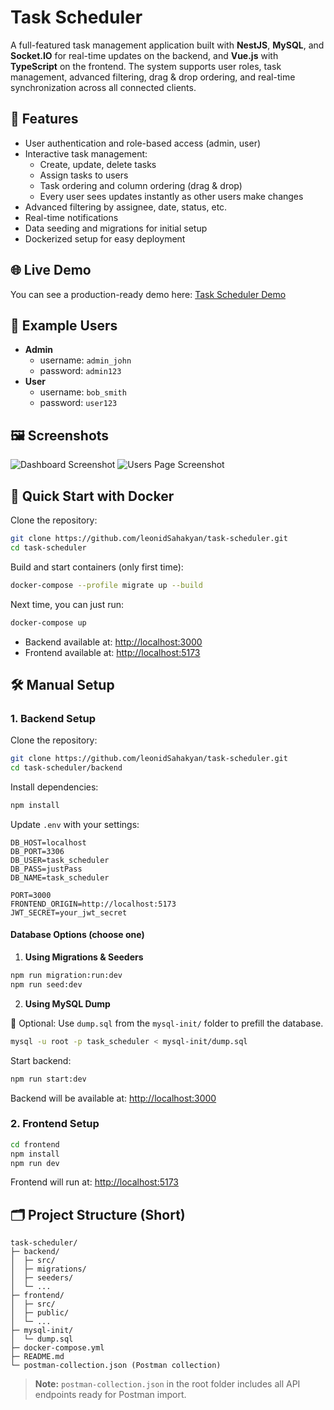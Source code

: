 
# Task Scheduler

A full-featured task management application built with **NestJS**, **MySQL**, and **Socket.IO** for real-time updates on the backend, and **Vue.js** with **TypeScript** on the frontend. The system supports user roles, task management, advanced filtering, drag & drop ordering, and real-time synchronization across all connected clients.

## 🌟 Features

- User authentication and role-based access (admin, user)
- Interactive task management:
  - Create, update, delete tasks
  - Assign tasks to users
  - Task ordering and column ordering (drag & drop)
  - Every user sees updates instantly as other users make changes
- Advanced filtering by assignee, date, status, etc.
- Real-time notifications
- Data seeding and migrations for initial setup
- Dockerized setup for easy deployment

## 🌐 Live Demo

You can see a production-ready demo here: [Task Scheduler Demo](https://task-scheduler.rebit.ai/)

## 👤 Example Users

- **Admin**
  - username: `admin_john`
  - password: `admin123`
- **User**
  - username: `bob_smith`
  - password: `user123`

## 🖼 Screenshots

![Dashboard Screenshot](https://rebit.ai/assets/screenshot-dashboard.png)
![Users Page Screenshot](https://rebit.ai/assets/screenshot-users.png)

## 🚀 Quick Start with Docker

Clone the repository:

```bash
git clone https://github.com/leonidSahakyan/task-scheduler.git
cd task-scheduler
```

Build and start containers (only first time):

```bash
docker-compose --profile migrate up --build
```

Next time, you can just run:

```bash
docker-compose up
```

- Backend available at: [http://localhost:3000](http://localhost:3000)  
- Frontend available at: [http://localhost:5173](http://localhost:5173)  

## 🛠 Manual Setup

### 1. Backend Setup

Clone the repository:

```bash
git clone https://github.com/leonidSahakyan/task-scheduler.git
cd task-scheduler/backend
```

Install dependencies:

```bash
npm install
```

Update `.env` with your settings:

```env
DB_HOST=localhost
DB_PORT=3306
DB_USER=task_scheduler
DB_PASS=justPass
DB_NAME=task_scheduler

PORT=3000
FRONTEND_ORIGIN=http://localhost:5173
JWT_SECRET=your_jwt_secret
```

#### Database Options (choose one)

1. **Using Migrations & Seeders**
```bash
npm run migration:run:dev
npm run seed:dev
```

2. **Using MySQL Dump**

💾 Optional: Use `dump.sql` from the `mysql-init/` folder to prefill the database.

```bash
mysql -u root -p task_scheduler < mysql-init/dump.sql
```

Start backend:

```bash
npm run start:dev
```

Backend will be available at: [http://localhost:3000](http://localhost:3000)  

### 2. Frontend Setup

```bash
cd frontend
npm install
npm run dev
```

Frontend will run at: [http://localhost:5173](http://localhost:5173)

## 🗂 Project Structure (Short)

```
task-scheduler/
├─ backend/
│  ├─ src/
│  ├─ migrations/
│  ├─ seeders/
│  └─ ...
├─ frontend/
│  ├─ src/
│  ├─ public/
│  └─ ...
├─ mysql-init/
│  └─ dump.sql
├─ docker-compose.yml
├─ README.md
└─ postman-collection.json (Postman collection)
```

> **Note:** `postman-collection.json` in the root folder includes all API endpoints ready for Postman import.

